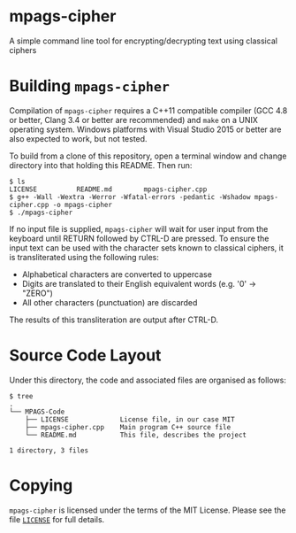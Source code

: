 # mpags-cipher
A simple command line tool for encrypting/decrypting text using classical ciphers

# Building `mpags-cipher`
Compilation of `mpags-cipher` requires a  C++11 compatible compiler
(GCC 4.8 or better, Clang 3.4 or better are recommended) and `make`
on a UNIX operating system.
Windows platforms with Visual Studio 2015 or better are also expected to
work, but not tested.

To build from a clone of this repository, open a terminal window
and change directory into that holding this README. Then run:
```
$ ls
LICENSE          README.md        mpags-cipher.cpp
$ g++ -Wall -Wextra -Werror -Wfatal-errors -pedantic -Wshadow mpags-cipher.cpp -o mpags-cipher
$ ./mpags-cipher
```

If no input file is supplied, `mpags-cipher` will wait for user input
from the keyboard until RETURN followed by CTRL-D are pressed.
To ensure the input text can be used with the character sets known to
classical ciphers, it is transliterated using the following rules:

- Alphabetical characters are converted to uppercase
- Digits are translated to their English equivalent words (e.g. '0' -> "ZERO")
- All other characters (punctuation) are discarded

The results of this transliteration are output after CTRL-D.


# Source Code Layout
Under this directory, the code and associated files are organised as
follows:

```
$ tree
.
└── MPAGS-Code
    ├── LICENSE             License file, in our case MIT
    ├── mpags-cipher.cpp    Main program C++ source file
    └── README.md           This file, describes the project

1 directory, 3 files
```

# Copying
`mpags-cipher` is licensed under the terms of the MIT License. Please see
the file [`LICENSE`](LICENSE) for full details.
